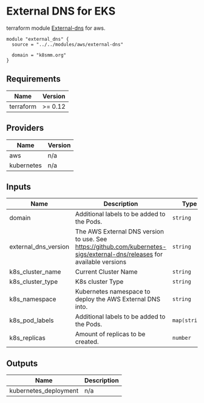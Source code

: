 # External DNS for EKS

terraform module [External-dns](https://github.com/kubernetes-sigs/external-dns) for aws.

```
module "external_dns" {
  source = "../../modules/aws/external-dns"
  
  domain = "k8smm.org"
}
```

<!-- BEGINNING OF PRE-COMMIT-TERRAFORM DOCS HOOK -->
## Requirements

| Name | Version |
|------|---------|
| terraform | >= 0.12 |

## Providers

| Name | Version |
|------|---------|
| aws | n/a |
| kubernetes | n/a |

## Inputs

| Name | Description | Type | Default | Required |
|------|-------------|------|---------|:--------:|
| domain | Additional labels to be added to the Pods. | `string` | n/a | yes |
| external\_dns\_version | The AWS External DNS version to use. See https://github.com/kubernetes-sigs/external-dns/releases for available versions | `string` | `"0.7.4"` | no |
| k8s\_cluster\_name | Current Cluster Name | `string` | n/a | yes |
| k8s\_cluster\_type | K8s cluster Type | `string` | `"eks"` | no |
| k8s\_namespace | Kubernetes namespace to deploy the AWS External DNS into. | `string` | `"kube-system"` | no |
| k8s\_pod\_labels | Additional labels to be added to the Pods. | `map(string)` | `{}` | no |
| k8s\_replicas | Amount of replicas to be created. | `number` | `1` | no |

## Outputs

| Name | Description |
|------|-------------|
| kubernetes\_deployment | n/a |

<!-- END OF PRE-COMMIT-TERRAFORM DOCS HOOK -->
